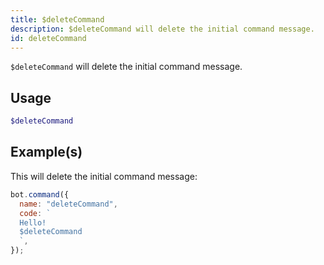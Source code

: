 ```yaml
---
title: $deleteCommand
description: $deleteCommand will delete the initial command message.
id: deleteCommand
---
```


`$deleteCommand` will delete the initial command message.

## Usage

```php
$deleteCommand
```

## Example(s)

This will delete the initial command message:

```javascript
bot.command({
  name: "deleteCommand",
  code: `
  Hello!
  $deleteCommand
  `,
});
```
